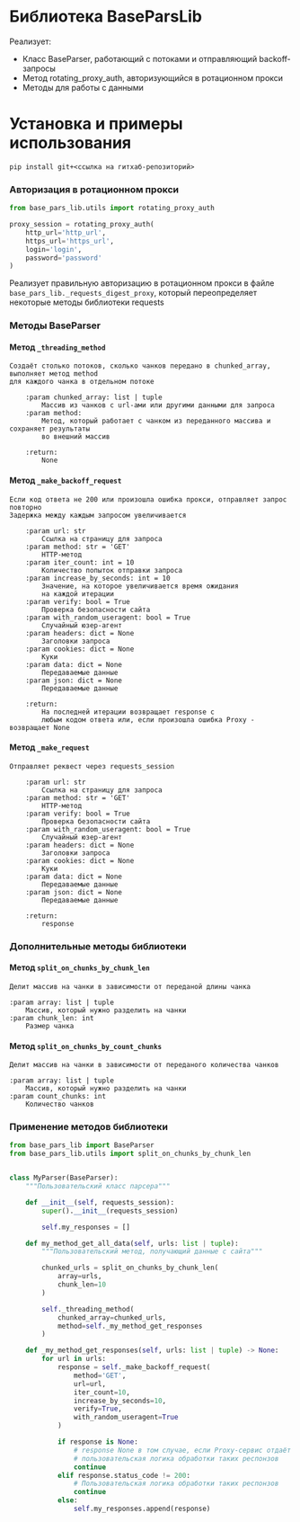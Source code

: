 # Библиотека BaseParsLib

Реализует:
* Класс BaseParser, работающий с потоками и отправляющий backoff-запросы
* Метод rotating_proxy_auth, авторизующийся в ротационном прокси
* Методы для работы с данными

# Установка и примеры использования

```shell
pip install git+<ссылка на гитхаб-репозиторий>
```

### Авторизация в ротационном прокси

```python
from base_pars_lib.utils import rotating_proxy_auth

proxy_session = rotating_proxy_auth(
    http_url='http_url',
    https_url='https_url',
    login='login',
    password='password'
)
```
Реализует правильную авторизацию в ротационном прокси в файле ```base_pars_lib._requests_digest_proxy```, который 
переопределяет некоторые методы библиотеки requests

### Методы BaseParser
#### Метод ```_threading_method```
    Создаёт столько потоков, сколько чанков передано в chunked_array, выполняет метод method 
    для каждого чанка в отдельном потоке

        :param chunked_array: list | tuple 
            Массив из чанков с url-ами или другими данными для запроса
        :param method:
            Метод, который работает с чанком из переданного массива и сохраняет результаты 
            во внешний массив

        :return:
            None

#### Метод ```_make_backoff_request```
    Если код ответа не 200 или произошла ошибка прокси, отправляет запрос повторно
    Задержка между каждым запросом увеличивается

        :param url: str
            Ссылка на страницу для запроса
        :param method: str = 'GET'
            HTTP-метод
        :param iter_count: int = 10
            Количество попыток отправки запроса
        :param increase_by_seconds: int = 10
            Значение, на которое увеличивается время ожидания
            на каждой итерации
        :param verify: bool = True
            Проверка безопасности сайта
        :param with_random_useragent: bool = True
            Случайный юзер-агент
        :param headers: dict = None
            Заголовки запроса
        :param cookies: dict = None
            Куки
        :param data: dict = None
            Передаваемые данные
        :param json: dict = None
            Передаваемые данные

        :return:
            На последней итерации возвращает response с
            любым кодом ответа или, если произошла ошибка Proxy - возвращает None

#### Метод ```_make_request```
    Отправляет реквест через requests_session
        
        :param url: str
            Ссылка на страницу для запроса
        :param method: str = 'GET'
            HTTP-метод
        :param verify: bool = True
            Проверка безопасности сайта
        :param with_random_useragent: bool = True
            Случайный юзер-агент
        :param headers: dict = None
            Заголовки запроса
        :param cookies: dict = None
            Куки
        :param data: dict = None
            Передаваемые данные
        :param json: dict = None
            Передаваемые данные
        
        :return:
            response

### Дополнительные методы библиотеки
#### Метод ```split_on_chunks_by_chunk_len```
    Делит массив на чанки в зависимости от переданой длины чанка
    
    :param array: list | tuple
        Массив, который нужно разделить на чанки
    :param chunk_len: int
        Размер чанка

#### Метод ```split_on_chunks_by_count_chunks```
    Делит массив на чанки в зависимости от переданого количества чанков

    :param array: list | tuple
        Массив, который нужно разделить на чанки
    :param count_chunks: int
        Количество чанков    

### Применение методов библиотеки

```python
from base_pars_lib import BaseParser
from base_pars_lib.utils import split_on_chunks_by_chunk_len


class MyParser(BaseParser):
    """Пользовательский класс парсера"""

    def __init__(self, requests_session):
        super().__init__(requests_session)

        self.my_responses = []

    def my_method_get_all_data(self, urls: list | tuple):
        """Пользовательский метод, получающий данные с сайта"""

        chunked_urls = split_on_chunks_by_chunk_len(
            array=urls,
            chunk_len=10
        )

        self._threading_method(
            chunked_array=chunked_urls,
            method=self._my_method_get_responses
        )

    def _my_method_get_responses(self, urls: list | tuple) -> None:
        for url in urls:
            response = self._make_backoff_request(
                method='GET',
                url=url,
                iter_count=10,
                increase_by_seconds=10,
                verify=True,
                with_random_useragent=True
            )

            if response is None:
                # response None в том случае, если Proxy-сервис отдаёт ошибку
                # пользовательская логика обработки таких респонзов
                continue
            elif response.status_code != 200:
                # Пользовательская логика обработки таких респонзов
                continue
            else:
                self.my_responses.append(response)
```
